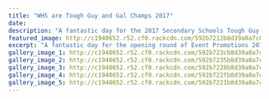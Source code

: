 ```yaml
---
title: "WHS are Tough Guy and Gal Champs 2017"
date: 
description: "A fantastic day for the 2017 Secondary Schools Tough Guy & Gal series here at Camp Wainui. Congratulations to WHS who cleaned up..."
featured_image: http://c1940652.r52.cf0.rackcdn.com/592b7212b8d39a0a7c000c1a/1-2--3.jpg
excerpt: "A fantastic day for the opening round of Event Promotions 2017 Secondary Schools Tough Guy & Gal series here at Camp Wainui. Congratulations to Whanganui High School who cleaned up both the male, and female, Toughest School competition."
gallery_image_1: http://c1940652.r52.cf0.rackcdn.com/592b723cb8d39a0a7c000c24/girls-1-2--3.jpg
gallery_image_2: http://c1940652.r52.cf0.rackcdn.com/592b7235b8d39a0a7c000c22/Boys-1-2--3.jpg
gallery_image_3: http://c1940652.r52.cf0.rackcdn.com/592b7228b8d39a0a7c000c1e/18697988_802456536570121_4167503149757243342_n.jpg
gallery_image_4: http://c1940652.r52.cf0.rackcdn.com/592b722fb8d39a0a7c000c20/18740086_802456529903455_325087928170275652_n.jpg
gallery_image_5: http://c1940652.r52.cf0.rackcdn.com/592b7221b8d39a0a7c000c1c/18671001_802456533236788_8575284008790747278_n.jpg
---
```

